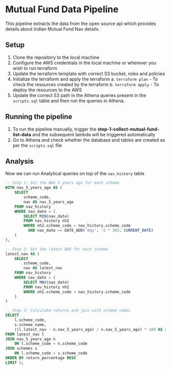 
# Mutual Fund Data Pipeline

This pipeline extracts the data from the open source api which provides details about Indian Mutual Fund Nav details.

## Setup
1. Clone the repository to the local machine
2. Configure the AWS credentials in the local machine or wherever you wish to run terraform
3. Update the terraform template with correct S3 bucket, roles and policies
3. Initialize the terraform and apply the terraform
a. `terraform plan` - To check the resources created by the terraform
b. `terraform apply` - To deploy the resources to the AWS
4. Update the correct S3 path in the Athena queries present in the `scripts.sql` table and then run the queries in Athena.

## Running the pipeline
1. To run the pipeline manually, trigger the **step-1-collect-mutual-fund-list-data**  and the subsequent lambda will be triggered automatically
2. Go to Athena and check whether the database and tables are created as per the `scripts.sql` file

## Analysis
Now we can run Analytical queries on top of the `nav_history` table

``` SQL
-- Step 1: Get the NAV 5 years ago for each scheme
WITH nav_5_years_ago AS (
    SELECT 
        scheme_code,
        nav AS nav_5_years_ago
    FROM nav_history
    WHERE nav_date = (
        SELECT MIN(nav_date)
        FROM nav_history nh2
        WHERE nh2.scheme_code = nav_history.scheme_code
          AND nav_date >= DATE_ADD('day', -5 * 365, CURRENT_DATE)
    )
),

-- Step 2: Get the latest NAV for each scheme
latest_nav AS (
    SELECT 
        scheme_code,
        nav AS latest_nav
    FROM nav_history
    WHERE nav_date = (
        SELECT MAX(nav_date)
        FROM nav_history nh2
        WHERE nh2.scheme_code = nav_history.scheme_code
    )
)

-- Step 3: Calculate returns and join with scheme names
SELECT 
    l.scheme_code,
    s.scheme_name,
    ((l.latest_nav - n.nav_5_years_ago) / n.nav_5_years_ago) * 100 AS return_percentage
FROM latest_nav l
JOIN nav_5_years_ago n
    ON l.scheme_code = n.scheme_code
JOIN schemes s
    ON l.scheme_code = s.scheme_code
ORDER BY return_percentage DESC
LIMIT 5;

```



